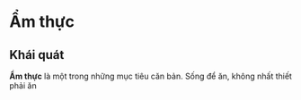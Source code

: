 # Ẩm thực

## Khái quát

__Ẩm thực__ là một trong những mục tiêu căn bản. Sống để ăn, không nhất thiết phải ăn